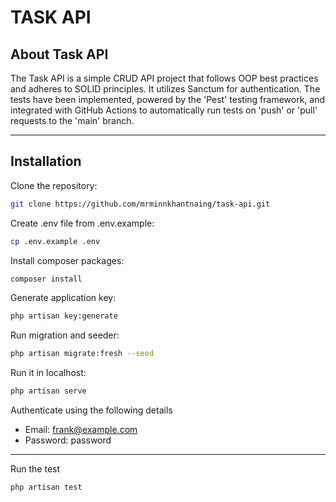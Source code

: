 # TASK API

## About Task API

The Task API is a simple CRUD API project that follows OOP best practices and adheres to SOLID principles. It utilizes Sanctum for authentication. The tests have been implemented, powered by the 'Pest' testing framework, and integrated with GitHub Actions to automatically run tests on 'push' or 'pull' requests to the 'main' branch.

<hr>

## Installation

Clone the repository:

```bash
git clone https://github.com/mrminnkhantnaing/task-api.git
```

Create .env file from .env.example:

```bash
cp .env.example .env
```

Install composer packages:

```bash
composer install
```

Generate application key:

```bash
php artisan key:generate
```

Run migration and seeder:

```bash
php artisan migrate:fresh --seed
```

Run it in localhost:

```bash
php artisan serve
```

Authenticate using the following details

-   Email: frank@example.com
-   Password: password

<hr />

Run the test

```bash
php artisan test
```
